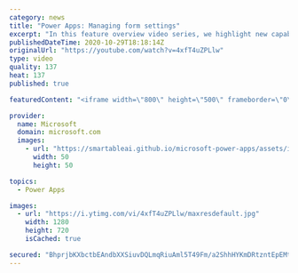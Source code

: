 ```yaml
---
category: news
title: "Power Apps: Managing form settings"
excerpt: "In this feature overview video series, we highlight new capabilities included in the latest update to Microsoft Power Apps.  Improvements to Microsoft Power Apps for managing form settings and events allow users to set various features on a form in the new modern designer.   Get the most out of Power"
publishedDateTime: 2020-10-29T18:18:14Z
originalUrl: "https://youtube.com/watch?v=4xfT4uZPLlw"
type: video
quality: 137
heat: 137
published: true

featuredContent: "<iframe width=\"800\" height=\"500\" frameborder=\"0\" src=\"https://www.youtube.com/embed/4xfT4uZPLlw\" allow=\"accelerometer; autoplay; encrypted-media; gyroscope; picture-in-picture\" allowfullscreen></iframe>"

provider:
  name: Microsoft
  domain: microsoft.com
  images:
    - url: "https://smartableai.github.io/microsoft-power-apps/assets/images/organizations/microsoft.com-50x50.jpg"
      width: 50
      height: 50

topics:
  - Power Apps

images:
  - url: "https://i.ytimg.com/vi/4xfT4uZPLlw/maxresdefault.jpg"
    width: 1280
    height: 720
    isCached: true

secured: "BhprjbKXbctbEAndbXXSiuvDQLmqRiuAml5T49Fm/a2ShhHYKmDRtzntEpEMtRtjkxgC+6eOQL94TNAySoMvBDTIs2s6t6G6bLDmxgeeSL1IJRvga2/taZp8D1cexqn8qK5uEmZru+LCeMtWTQj91rxOgZx///dlSgYCsLO3AmS5P2Flfu7lVt1RMZizInPGhLwHfuEA9ZhZriRi2vTlnM7aA/Z4F7PApqXCT1E/8y/m0WMMC38fjzD1VgQKTWsW2FKXs+isHH7+3IfwqENesdBWm72uaG4pxLsV6sBuORIk5Ayd5NVJGR2eeN2ktA3fG0H04X4LTQuiwx5GBgMJ5ZoPmb6zxCiY30bhK0R+XK1gXYF5BsGyt6NV+zHfyUhPM0Y3HZtvVA1nSivsTRvytBJXZ0eGT+XnsDrrBijGqdcWEyMiKG9HEBOx0Dt46e3O;XIGhaQJBAH6GFriY6e/CIQ=="
---
```


